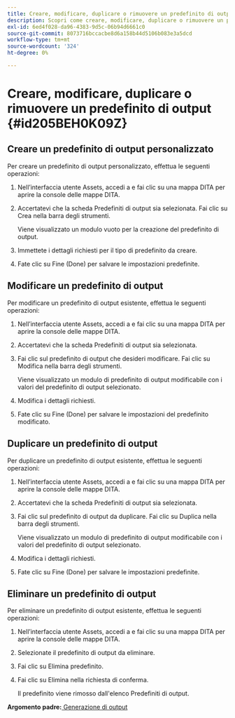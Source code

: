 ```yaml
---
title: Creare, modificare, duplicare o rimuovere un predefinito di output
description: Scopri come creare, modificare, duplicare o rimuovere un predefinito di output
exl-id: 6ed4f028-da96-4383-9d5c-06b94d6661c0
source-git-commit: 8073716bccacbe8d6a158b44d5106b083e3a5dcd
workflow-type: tm+mt
source-wordcount: '324'
ht-degree: 0%

---
```


# Creare, modificare, duplicare o rimuovere un predefinito di output {#id205BEH0K09Z}

## Creare un predefinito di output personalizzato

Per creare un predefinito di output personalizzato, effettua le seguenti operazioni:

1. Nell’interfaccia utente Assets, accedi a e fai clic su una mappa DITA per aprire la console delle mappe DITA.

1. Accertatevi che la scheda Predefiniti di output sia selezionata. Fai clic su Crea nella barra degli strumenti.

   Viene visualizzato un modulo vuoto per la creazione del predefinito di output.

1. Immettete i dettagli richiesti per il tipo di predefinito da creare.

1. Fate clic su Fine (Done) per salvare le impostazioni predefinite.


## Modificare un predefinito di output

Per modificare un predefinito di output esistente, effettua le seguenti operazioni:

1. Nell’interfaccia utente Assets, accedi a e fai clic su una mappa DITA per aprire la console delle mappe DITA.

1. Accertatevi che la scheda Predefiniti di output sia selezionata.

1. Fai clic sul predefinito di output che desideri modificare. Fai clic su Modifica nella barra degli strumenti.

   Viene visualizzato un modulo di predefinito di output modificabile con i valori del predefinito di output selezionato.

1. Modifica i dettagli richiesti.

1. Fate clic su Fine (Done) per salvare le impostazioni del predefinito modificato.


## Duplicare un predefinito di output

Per duplicare un predefinito di output esistente, effettua le seguenti operazioni:

1. Nell’interfaccia utente Assets, accedi a e fai clic su una mappa DITA per aprire la console delle mappe DITA.

1. Accertatevi che la scheda Predefiniti di output sia selezionata.

1. Fai clic sul predefinito di output da duplicare. Fai clic su Duplica nella barra degli strumenti.

   Viene visualizzato un modulo di predefinito di output modificabile con i valori del predefinito di output selezionato.

1. Modifica i dettagli richiesti.

1. Fate clic su Fine (Done) per salvare le impostazioni predefinite.


## Eliminare un predefinito di output

Per eliminare un predefinito di output esistente, effettua le seguenti operazioni:

1. Nell’interfaccia utente Assets, accedi a e fai clic su una mappa DITA per aprire la console delle mappe DITA.

1. Selezionate il predefinito di output da eliminare.

1. Fai clic su Elimina predefinito.

1. Fai clic su Elimina nella richiesta di conferma.

   Il predefinito viene rimosso dall&#39;elenco Predefiniti di output.


**Argomento padre:**[ Generazione di output](generate-output.md)
